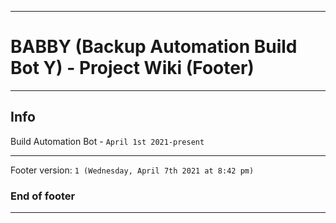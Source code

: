 
***

# BABBY (Backup Automation Build Bot Y) - Project Wiki (Footer)

***

## Info

Build Automation Bot - `April 1st 2021-present`

***

Footer version: `1 (Wednesday, April 7th 2021 at 8:42 pm)`

### End of footer

***
